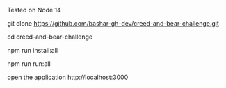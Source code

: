 Tested on Node 14

git clone https://github.com/bashar-gh-dev/creed-and-bear-challenge.git

cd creed-and-bear-challenge

npm run install:all

npm run run:all

open the application http://localhost:3000

